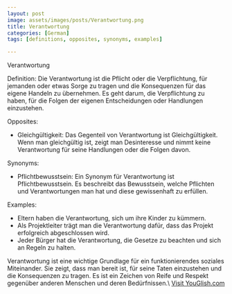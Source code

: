 ```yaml
---
layout: post
image: assets/images/posts/Verantwortung.png
title: Verantwortung
categories: [German]
tags: [definitions, opposites, synonyms, examples]

---
```


Verantwortung

Definition:
Die Verantwortung ist die Pflicht oder die Verpflichtung, für jemanden oder etwas Sorge zu tragen und die Konsequenzen für das eigene Handeln zu übernehmen. Es geht darum, die Verpflichtung zu haben, für die Folgen der eigenen Entscheidungen oder Handlungen einzustehen.

Opposites:
- Gleichgültigkeit: Das Gegenteil von Verantwortung ist Gleichgültigkeit. Wenn man gleichgültig ist, zeigt man Desinteresse und nimmt keine Verantwortung für seine Handlungen oder die Folgen davon.

Synonyms:
- Pflichtbewusstsein: Ein Synonym für Verantwortung ist Pflichtbewusstsein. Es beschreibt das Bewusstsein, welche Pflichten und Verantwortungen man hat und diese gewissenhaft zu erfüllen.

Examples:
- Eltern haben die Verantwortung, sich um ihre Kinder zu kümmern.
- Als Projektleiter trägt man die Verantwortung dafür, dass das Projekt erfolgreich abgeschlossen wird.
- Jeder Bürger hat die Verantwortung, die Gesetze zu beachten und sich an Regeln zu halten.

Verantwortung ist eine wichtige Grundlage für ein funktionierendes soziales Miteinander. Sie zeigt, dass man bereit ist, für seine Taten einzustehen und die Konsequenzen zu tragen. Es ist ein Zeichen von Reife und Respekt gegenüber anderen Menschen und deren Bedürfnissen.\ <a id="yg-widget-0" class="youglish-widget" data-query="Verantwortung" data-lang="german" data-components="8412" data-auto-start="0" data-bkg-color="theme_light" data-title="How%20to%20pronounce%20Verantwortung%20in%20German"  rel="nofollow" href="https://youglish.com">Visit YouGlish.com</a><script async src="https://youglish.com/public/emb/widget.js" charset="utf-8"></script>